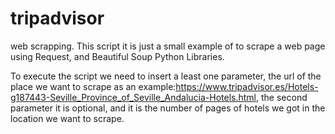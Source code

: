 # tripadvisor

web scrapping.
This script it is just a small example of to scrape a web page using Request, and Beautiful Soup Python Libraries.

To execute the script we need to insert a least one parameter, the url of the place we want to scrape as an example:https://www.tripadvisor.es/Hotels-g187443-Seville_Province_of_Seville_Andalucia-Hotels.html, the second parameter it is optional, and it is the number of pages of hotels we got in the location we want to scrape.

